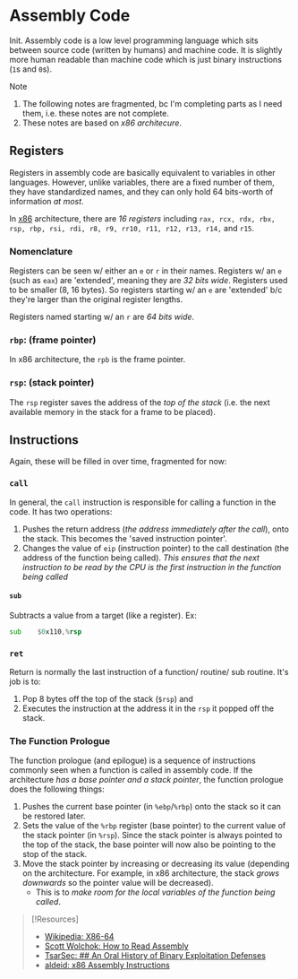 
# Assembly Code
Init.
Assembly code is a low level programming language which sits between source code (written by humans) and machine code. It is slightly more human readable than machine code which is just binary instructions (`1`s and `0`s). 
> [!Note]
> 1. The following notes are fragmented, bc I'm completing parts as I need them, i.e. these notes are not complete.
> 2. These notes are based on *x86 architecure*.
## Registers
Registers in assembly code are basically equivalent to variables in other languages. However, unlike variables, there are a fixed number of them, they have standardized names, and they can only hold 64 bits-worth of information *at most*.

In [x86](computers/concepts/x86.md) architecture, there are *16 registers* including `rax, rcx, rdx, rbx, rsp, rbp, rsi, rdi, r8, r9, rr10, r11, r12, r13, r14,` and `r15`.
### Nomenclature
Registers can be seen w/ either an `e` or `r` in their names. Registers w/ an `e` (such as `eax`) are 'extended', meaning they are *32 bits wide*. Registers used to be smaller (8, 16 bytes). So registers starting w/ an `e` are 'extended' b/c they're larger than the original register lengths.

Registers named starting w/ an `r` are *64 bits wide*.
### `rbp`: (frame pointer)
In x86 architecture, the `rpb` is the frame pointer.
### `rsp`: (stack pointer)
The `rsp` register saves the address of the *top of the stack* (i.e. the next available memory in the stack for a frame to be placed).
## Instructions
Again, these will be filled in over time, fragmented for now:
### `call`
In general, the `call` instruction is responsible for calling a function in the code. It has two operations:
1. Pushes the return address (*the address immediately after the call*), onto the stack. This becomes the 'saved instruction pointer'.
2. Changes the value of `eip` (instruction pointer) to the call destination (the address of the function being called). *This ensures that the next instruction to be read by the CPU is the first instruction in the function being called*
#### `sub`
Subtracts a value from a target (like a register). Ex:
```asm
sub    $0x110,%rsp
```
### `ret`
Return is normally the last instruction of a function/ routine/ sub routine. It's job is to:
1. Pop 8 bytes off the top of the stack (`$rsp`) and
2. Executes the instruction at the address it in the `rsp` it popped off the stack.
### The Function Prologue
The function prologue (and epilogue) is a sequence of  instructions commonly seen when a function is called in assembly code. If the architecture *has a base pointer and a stack pointer*, the function prologue does the following things:
1. Pushes the current base pointer (in `%ebp`/`%rbp`) onto the stack so it can be restored later.
2. Sets the value of the `%rbp` register (base pointer) to the current value of the stack pointer (in `%rsp`). Since the stack pointer is always pointed to the top of the stack, the base pointer will now also be pointing to the stop of the stack.
3. Move the stack pointer by increasing or decreasing its value (depending on the architecture. For example, in x86 architecture, the stack *grows downwards* so the pointer value will be decreased).
	- This is to *make room for the local variables of the function being called*.



> [!Resources]
> - [Wikipedia: X86-64](https://en.wikipedia.org/wiki/X86-64#Architectural_features)
> - [Scott Wolchok: How to Read Assembly](https://wolchok.org/posts/how-to-read-assembly-language/)
> - [TsarSec: ## An Oral History of Binary Exploitation Defenses](https://taggartinstitute.org/courses/an-oral-history-of-binary-exploitation-defenses)
> - [aldeid: x86 Assembly Instructions](https://www.aldeid.com/wiki/X86-assembly/Instructions)
